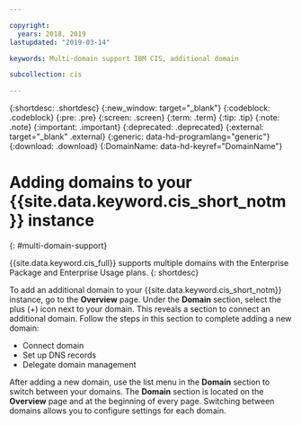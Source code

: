 ```yaml
---

copyright:
  years: 2018, 2019
lastupdated: "2019-03-14"

keywords: Multi-domain support IBM CIS, additional domain

subcollection: cis

---
```


{:shortdesc: .shortdesc}
{:new_window: target="_blank"}
{:codeblock: .codeblock}
{:pre: .pre}
{:screen: .screen}
{:term: .term}
{:tip: .tip}
{:note: .note}
{:important: .important}
{:deprecated: .deprecated}
{:external: target="_blank" .external}
{:generic: data-hd-programlang="generic"}
{:download: .download}
{:DomainName: data-hd-keyref="DomainName"}

# Adding domains to your {{site.data.keyword.cis_short_notm}} instance
{: #multi-domain-support}

{{site.data.keyword.cis_full}} supports multiple domains with the Enterprise Package and Enterprise Usage plans.
{: shortdesc}

To add an additional domain to your {{site.data.keyword.cis_short_notm}} instance, go to the **Overview** page. Under the **Domain** section, select the plus (+) icon next to your domain. This reveals a section to connect an additional domain. Follow the steps in this section to complete adding a new domain:

* Connect domain
* Set up DNS records
* Delegate domain management

After adding a new domain, use the list menu in the **Domain** section to switch between your domains. The **Domain** section is located on the **Overview** page and at the beginning of every page. Switching between domains allows you to configure settings for each domain.
